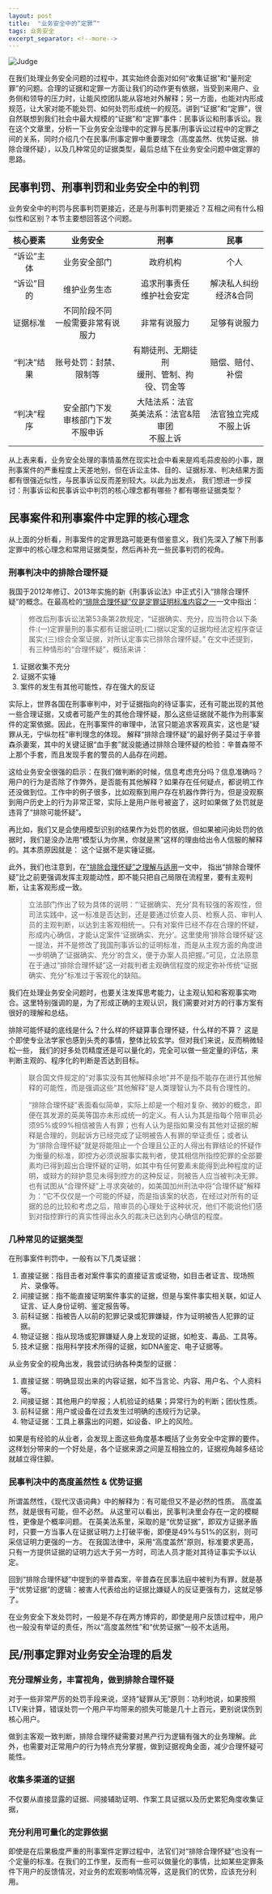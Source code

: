 ```yaml
---
layout: post
title:  "业务安全中的“定罪”"
tags: 业务安全
excerpt_separator: <!--more-->
---
```

![Judge](/_posts/stablediff.jpg "Judge with stableDifussion")

在我们处理业务安全问题的过程中，其实始终会面对如何“收集证据”和“量刑定罪”的问题。合理的证据和定罪一方面让我们的动作更有依据，当受到来用户、业务侧和领导的压力时，让能风控团队能从容地对外解释；另一方面，也能对内形成规范，让大家对能不能处罚、如何处罚形成统一的规范。讲到“证据”和“定罪”，很自然联想到我们社会中最大规模的“证据”和“定罪”事件：民事诉讼和刑事诉讼。我在这个文章里，分析一下业务安全治理中的定罪与民事/刑事诉讼过程中的定罪之间的关系，同时介绍几个在民事/刑事定罪中重要理念（高度盖然、优势证据、排除合理怀疑），以及几种常见的证据类型，最后总结下在业务安全问题中做定罪的思路。<!--more-->


## 民事判罚、刑事判罚和业务安全中的判罚
业务安全中的判罚与民事判罚更接近，还是与刑事判罚更接近？互相之间有什么相似性和区别？本节主要想回答这个问题。

|  核心要素      |  业务安全  |  刑事  |  民事  |
|  :-----: | :-------:      | :-------:  |  :-------:  |
| “诉讼”主体  | 业务安全部门 | 政府机构 | 个人 |
| “诉讼”目的  | 维护业务生态 | 追求刑事责任 <br>维护社会安定 | 解决私人纠纷<br>经济&合同 |
| 证据标准  | 不同阶段不同<br>一般需要非常有说服力 | 非常有说服力 | 足够有说服力 |
| “判决”结果  | 账号处罚：封禁、限制等 | 有期徒刑、无期徒刑<br>缓刑、管制、拘役、罚金等 | 赔偿、赔付、补偿 |
| “判决”程序  | 安全部门下发<br>审核部门下发<br>不服申诉 | 大陆法系：法官<br>英美法系：法官&陪审团<br>不服上诉 | 法官独立完成<br>不服上诉 |


从上表来看，业务安全处理的事情虽然在现实社会中看来是鸡毛蒜皮般的小事，跟刑事案件的严重程度上天差地别，但在诉讼主体、目的、证据标准、判决结果方面都有很强近似性，与民事诉讼反而差别较大。以此为出发点， 我们想进一步探讨：刑事诉讼和民事诉讼中判罚的核心理念都有哪些？都有哪些证据类型？

##  民事案件和刑事案件中定罪的核心理念
从上面的分析看，刑事案件的定罪思路可能更有借鉴意义，我们先深入了解下刑事定罪中的核心理念和常用证据类型，然后再补充一些民事判罚的视角。

### 刑事判决中的排除合理怀疑
我国于2012年修订、2013年实施的新《刑事诉讼法》中正式引入“排除合理怀疑”的概念。在最高检的[“排除合理怀疑”仅是定罪证明标准内容之一]一文中指出：
> 修改后刑事诉讼法第53条第2款规定，“证据确实、充分，应当符合以下条件:(一)定罪量刑的事实都有证据证明;(二)据以定案的证据均经法定程序查证属实;(三)综合全案证据，对所认定事实已排除合理怀疑。”
在文中还提到，有三种情形的“合理怀疑”，概括来讲：
1. 证据收集不充分
2. 证据不实锤
3. 案件的发生有其他可能性，存在强大的反证

实际上，世界各国在刑事审判中，对于证据指向的待证事实，还有可能出现的其他一些合理证据，又或者可能产生的其他合理怀疑，那么这些证据就不能作为刑事案件的定案依据。因此，在刑事案件的审理中，法官只能追求客观真实，这也是“疑罪从无，宁纵勿枉”审判理念的体现。
解释“排除合理怀疑”的最好例子莫过于辛普森杀妻案，其中的关键证据“血手套”就没能通过排除合理怀疑的检验：辛普森带不上那个手套，而且发现手套的警员的人品存在问题。

这给业务安全很强的启示：在我们做判断的时候，信息考虑充分吗？信息准确吗？用户的行为是否除了作弊外，是否能有其他解释？如果存在任何疑点，都说明工作还没做到位。工作中的例子很多，比如观察到用户存在机器作弊行为，但是没观察到用户历史上的行为非常正常，实际上是用户账号被盗了，这时如果做了处罚就是违背了“排除可能怀疑”。

再比如，我们又是会使用模型识别的结果作为处罚的依据，但如果被问询处罚的依据时，我们是没办法用“模型认为你黑，你就是黑”这样的理由给出令人信服的解释的。其本质原因就是： 这个证据不是实锤证据。

此外，我们也注意到，在[“排除合理怀疑”之理解与适用]一文中， 指出“排除合理怀疑”比之前更强调发挥主观能动性，即不能只把自己局限在流程里，要有主观判断，让主客观形成一致。
> 立法部门作出了较为具体的说明：“‘证据确实、充分’具有较强的客观性，但司法实践中，这一标准是否达到，还是要通过侦查人员、检察人员、审判人员的主观判断，以达到主客观相统一。只有对案件已经不存在合理的怀疑，形成内心确信，才能认定案件‘证据确实、充分’。这里使用‘排除合理怀疑’这一提法，并不是修改了我国刑事诉讼的证明标准，而是从主观方面的角度进一步明确了‘证据确实、充分’的含义，便于办案人员把握。”可见，立法原意在于通过“排除合理怀疑”这一对裁判者主观确信程度的规定弥补传统“证据确实、充分”标准过于客观化的缺陷。

我们在处理业务安全问题时，也要关注发挥思考能力，让主观认知和客观事实吻合。这里特别强调的是，为了形成正确的主观认识，我们需要对对方的行事方案有很好的理解和总结。

排除可能怀疑的底线是什么？什么样的怀疑算事合理怀疑，什么样的不算？ 这是个即使专业法学家也感到头秃的事情，整体比较玄学。但对我们来说，反而稍微轻松一些， 我们的好多处罚精度还是可以量化的，完全可以做一些定量的评估，来判断主观的、程序化的判断是否达到目标。
>联合国文件规定的“对事实没有其他解释余地”并不是指不能存在进行其他解释的可能性，而是强调这些“其他解释”是人类理智认为不具有合理性的。

>“排除合理怀疑”表面看似简单，实际上却是一个相对复杂、微妙的概念，即便在其发源的英美等国亦未形成统一的定义。有人认为其是指每个陪审员必须95%或99%相信被告人有罪；也有人认为是指如果没有其他对证据的解释是合理的，则起诉方已经完成了证明被告人有罪的举证责任；或者认为“排除合理怀疑”就是将能阻止一个合理且公正的人得出有罪结论的怀疑作为衡量的标准，即控方必须说服事实裁判者，使其相信所指控犯罪的全部要素均已得到超出合理怀疑的证明，如其中有任何要素未能得到此种程度的证明，或辩方的辩护意见未得到控方的这种反证，则被告人应当被判决无罪。也有试图从“合理怀疑”上寻求突破的，如美国加州刑法中将“合理怀疑”解释为：“它不仅仅是一个可能的怀疑，而是指该案的状态，在经过对所有的证据的总的比较和考虑之后，陪审员的心理处于这种状况，他们不能说他们感到对指控罪行的真实性得出永久的裁决已达到内心确信的程度。



### 几种常见的证据类型
在刑事案件判罚中，一般有以下几类证据：
1. 直接证据：指目击者对案件事实的直接证言或证物，如目击者证言、现场照片、录像等。
2. 间接证据：指不能直接证明案件事实的证据，但是与案件事实相关联，如证人证言、证人身份证明、鉴定报告等。
3. 前科证据：指被告人以前的犯罪记录或犯罪嫌疑，作为证明被告人犯罪的证据。
4. 物证证据：指从现场或犯罪嫌疑人身上发现的证据，如枪支、毒品、工具等。
5. 技术证据：指用科学技术所得的证据，如DNA鉴定、电子证据等。

从业务安全的视角出发，我尝试归纳各种类型的证据：
1. 直接证据：明确显现出来的内容证据，如不当言论、内容、用户名、个人资料等。
2. 间接证据：其他用户的举报；人机验证的结果；异常行为的判断；团伙性质。
3. 前科证据：用户或设备在过去发生过明确的违规行为记录。
4. 物证证据：工具上暴露出的问题，如设备、IP上的风险。

如果是有经验的从业者，会发现上面这些角度基本概括了业务安全中定罪的要件。这样划分带来的一个好处是，各个证据来源之间是互相独立的，证据视角越多结论就越立得住脚。


### 民事判决中的高度盖然性 & 优势证据
所谓盖然性，《现代汉语词典》中的解释为：有可能但又不是必然的性质。
高度盖然，就是很有可能，但不必然。
从这里可以看出，民事判决里会存在一定的模糊性，更像是个概率问题。
在英美法系里，采取的是“优势证据”，即双方证据矛盾时，只要一方当事人在证据证明力上打破平衡，即便是49%与51%的区别，则可采信证明力更强的一方。
在我国法律中，采用“高度盖然”原则，标准要求更高，只有一方提供证据的证明力远大于另一方时，司法人员才能对其待证事实予以认定。

回到“排除合理怀疑”中提到的辛普森案，辛普森在民事法庭中被判为有罪，就是基于“优势证据”的逻辑：被害人代表给出的证据比嫌疑人的反证更强有力，这就足够了。

在业务安全下发处罚时，一般是不存在两方博弈的，即使是用户反馈过程中，用户也一般没有举证的责任，所以“高度盖然性”和“优势证据”一般不太适用。

##  民/刑事定罪对业务安全治理的启发 

### 充分理解业务，丰富视角，做到排除合理怀疑
对于一些非常严厉的处罚手段来说，坚持“疑罪从无”原则：功利地说，如果按照LTV来计算，错误处罚一个用户平均带来的损失可能是几十上百元，更别说误伤到核心用户。

做到主客观一致判断，排除合理怀疑需要对黑产行为逻辑有强大的业务理解。此外，也需要对正常用户的行为特点充分掌握，做到证据视角全面，减少合理怀疑可能性。

### 收集多渠道的证据
不仅要从直接显露的证据、间接辅助证明、作案工具证据以及历史累犯角度收集证据，


### 充分利用可量化的定罪依据
即使是在后果极度严重的刑事案件定罪过程中，法官们对“排除合理怀疑”也没有一个定量的标准。在我们的工作里，反而有一些可以做量化的事情，比如某些定罪条件下用户的反馈情况，对业务的宏观影响情况等，这是我们的优势，应该充分利用。



[Henry Lee's Crime Scene Handbook]: https://book.douban.com/subject/1507415/
[“排除合理怀疑”仅是定罪证明标准内容之一]: https://www.spp.gov.cn/llyj/201311/t20131108_64228.shtml
[“排除合理怀疑”之理解与适用]: https://www.spp.gov.cn/llyj/201502/t20150226_91597.shtml